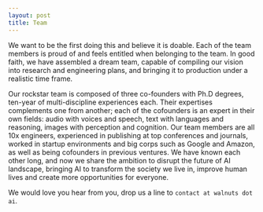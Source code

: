 ```yaml
---
layout: post
title: Team 
---
```


We want to be the first doing this and believe it is doable. Each of the team members is proud of and feels entitled when belonging to the team. In good faith, we have assembled a dream team, capable of compiling our vision into research and engineering plans, and bringing it to production under a realistic time frame. 

Our rockstar team is composed of three co-founders with Ph.D degrees, ten-year of multi-discipline experiences each. Their expertises complements one from another; each of the cofounders is an expert in their own fields: audio with voices and speech, text with languages and reasoning, images with perception and cognition. Our team members are all 10x engineers, experienced in publishing at top conferences and journals, worked in startup environments and big corps such as Google and Amazon, as well as being cofounders in previous ventures. We have known each other long, and now we share the ambition to disrupt the future of AI landscape, bringing AI to transform the society we live in, improve human lives and create more opportunities for everyone.

We would love you hear from you, drop us a line to `contact at walnuts dot ai`.